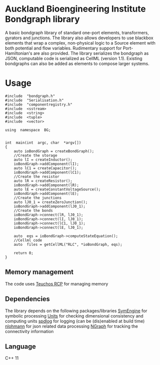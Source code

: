 # Auckland Bioengineering Institute Bondgraph library

A basic bondgraph library of standard one-port elements, transformers, gyrators and junctions. The library also allows developers to use blackbox elements that wrap a complex, non-physical logic to a Source element with both potential and flow variables. Rudimentary support for Port-Hamiltonian's are also provided. The library serializes the bondgraph as JSON, computable code is serialized as CellML (version 1.1).
Existing bondgraphs can also be added as elements to compose larger systems.

# Usage

```
#include  "bondgraph.h"
#include  "Serialisation.h"
#include  "componentregistry.h"
#include  <sstream>
#include  <string>
#include  <tuple>
#include  <vector>
  
using  namespace  BG;
 

int  main(int  argc, char  *argv[])
{
	auto ioBondGraph = createBondGraph();
	//Create the storage
	auto lI = createInductor();
	ioBondGraph->addComponent(lI);
	auto lC1 = createCapacitor();
	ioBondGraph->addComponent(lC1);
	//Create the resistor
	auto lR = createResistor();
	ioBondGraph->addComponent(lR);
	auto lE = createConstantVoltageSource();
	ioBondGraph->addComponent(lE);
	//Create the junctions
	auto lJ0_1 = createZeroJunction();
	ioBondGraph->addComponent(lJ0_1);
	//Create the bonds
	ioBondGraph->connect(lR, lJ0_1);
	ioBondGraph->connect(lI, lJ0_1);
	ioBondGraph->connect(lC1, lJ0_1);
	ioBondGraph->connect(lE, lJ0_1);

	auto  eqs = ioBondGraph->computeStateEquation();
	//Cellml code 
	auto  files = getCellML("RLC", *ioBondGraph, eqs);

	return 0;
}
```

## Memory management

The code uses [Teuchos RCP](https://docs.trilinos.org/dev/packages/teuchos/doc/html/classTeuchos_1_1RCP.html) for managing memory 

## Dependencies
The library depends on the following packages/libraries 
[SymEngine](https://github.com/symengine/symengine.git)   for symbolic processing
[Units]( https://github.com/LLNL/units.git)  for checking dimensional consistency and computing units 
[spdlog](https://github.com/gabime/spdlog.git) for logging (can be (dis)enabled at build time)
[nlohmann](https://github.com/nlohmann/json.git) for json related data processing
[NGraph](https://math.nist.gov/~RPozo/ngraph/)  for tracking the connectivity information

## Language
C++ 11
